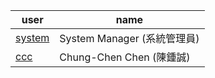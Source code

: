 user     | name
---------|---------------------------
[system](/view/system/) | System Manager (系統管理員)
[ccc](/view/ccc/) | Chung-Chen Chen (陳鍾誠)